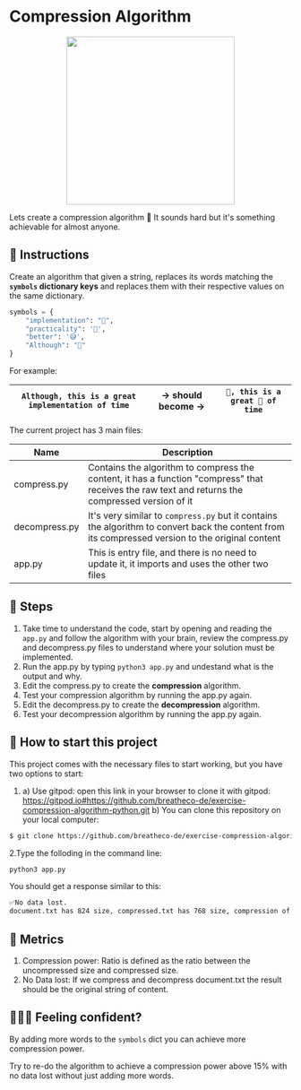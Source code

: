 # Compression Algorithm

<p align="center">
    <img height="300" src="https://raw.githubusercontent.com/breatheco-de/exercise-compression-algorithm-python/master/preview.png" />
</p>

Lets create a compression algorithm 🤯
It sounds hard but it's something achievable for almost anyone.

## 📝 Instructions

Create an algorithm that given a string, replaces its words matching the **`symbols` dictionary keys** and replaces them with their respective values on the same dictionary.

```python
symbols = {
    "implementation": "🤯",
    "practicality": '🤩',
    "better": '😅',
    "Although": "🥺"
}
```

For example:

| `Although, this is a great implementation of time` | → should become → | `🥺, this is a great 🤯 of time` |
| -------- | ------ | -------- |

The current project has 3 main files:

| Name | Description |
| -------- | ------ |
| compress.py | Contains the algorithm to compress the content, it has a function "compress" that receives the raw text and returns the compressed version of it |
| decompress.py | It's very similar to `compress.py` but it contains the algorithm to convert back the content from its compressed version to the original content |
| app.py | This is entry file, and there is no need to update it, it imports and uses the other two files |


## 🔢 Steps

1. Take time to understand the code, start by opening and reading the `app.py` and follow the algorithm with your brain, review the compress.py and decompress.py files to understand where your solution must be implemented.
2. Run the app.py by typing `python3 app.py` and undestand what is the output and why.
3. Edit the compress.py to create the **compression** algorithm.
4. Test your compression algorithm by running the app.py again.
5. Edit the decompress.py to create the **decompression** algorithm.
6. Test your decompression algorithm by running the app.py again.
## 🌱  How to start this project

This project comes with the necessary files to start working, but you have two options to start:

1. a) Use gitpod: open this link in your browser to clone it with gitpod: https://gitpod.io#https://github.com/breatheco-de/exercise-compression-algorithm-python.git
b) You can clone this repository on your local computer:
```sh
$ git clone https://github.com/breatheco-de/exercise-compression-algorithm-python.git
````

2.Type the folloding in the command line:

```bash
python3 app.py
```

You should get a response similar to this:
```bash
✅No data lost.
document.txt has 824 size, compressed.txt has 768 size, compression of 7% in 0.0003972053527832031 seconds 
```

## 🎯 Metrics

1. Compression power: Ratio is defined as the ratio between the uncompressed size and compressed size.
2. No Data lost: If we compress and decompress document.txt the result should be the original string of content.

## 🍩🍬🍭 Feeling confident?

By adding more words to the `symbols` dict you can achieve more compression power.  

Try to re-do the algorithm to achieve a compression power above 15% with no data lost without just adding more words.

